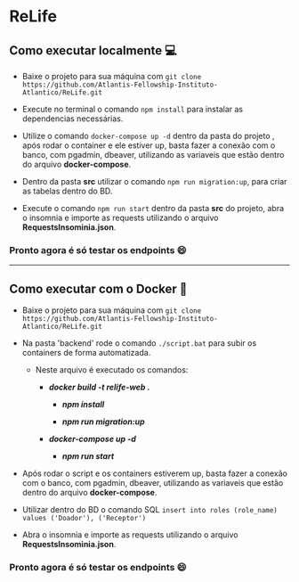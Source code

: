 # ReLife

## Como executar localmente 💻

- Baixe o projeto para sua máquina com `git clone https://github.com/Atlantis-Fellowship-Instituto-Atlantico/ReLife.git`

- Execute no terminal o comando `npm install` para instalar as dependencias necessárias.

- Utilize o comando `docker-compose up -d` dentro da pasta do projeto , após rodar o container e ele estiver up, basta fazer a conexão com o banco, com pgadmin, dbeaver, utilizando as variaveis que estão dentro do arquivo **docker-compose**.

- Dentro da pasta **src** utilizar o comando `npm run migration:up`, para criar as tabelas dentro do BD.

- Execute o comando `npm run start` dentro da pasta **src** do projeto, abra o insomnia e importe as requests utilizando o arquivo **RequestsInsominia.json**.

### Pronto agora é só testar os endpoints 😄
___

## Como executar com o Docker 🐳

- Baixe o projeto para sua máquina com `git clone https://github.com/Atlantis-Fellowship-Instituto-Atlantico/ReLife.git`

- Na pasta 'backend' rode o comando `./script.bat` para subir os containers de forma automatizada.

  - Neste arquivo é executado os comandos: 
  
    - ***docker build -t relife-web .***

      - ***npm install***
    
      - ***npm run migration:up***

    - ***docker-compose up -d***
  
      - ***npm run start***

- Após rodar o script e os containers estiverem up, basta fazer a conexão com o banco, com pgadmin, dbeaver, utilizando as variaveis que estão dentro do arquivo **docker-compose**.

- Utilizar dentro do BD o comando SQL `insert into roles (role_name) values ('Doador'), ('Receptor')`

- Abra o insomnia e importe as requests utilizando o arquivo **RequestsInsominia.json**.

### Pronto agora é só testar os endpoints 😄
